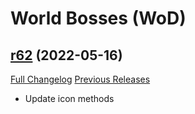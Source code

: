 # <DBM> World Bosses (WoD)

## [r62](https://github.com/DeadlyBossMods/DBM-WoD/tree/r62) (2022-05-16)
[Full Changelog](https://github.com/DeadlyBossMods/DBM-WoD/compare/r61...r62) [Previous Releases](https://github.com/DeadlyBossMods/DBM-WoD/releases)

- Update icon methods  
